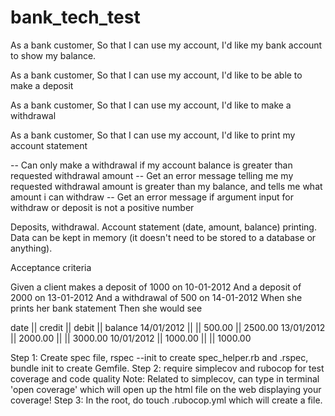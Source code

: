 # bank_tech_test

As a bank customer,
So that I can use my account,
I'd like my bank account to show my balance.

As a bank customer,
So that I can use my account,
I'd like to be able to make a deposit

As a bank customer,
So that I can use my account,
I'd like to make a withdrawal

As a bank customer,
So that I can use my account,
I'd like to print my account statement

-- Can only make a withdrawal if my account balance is greater than requested withdrawal amount
-- Get an error message telling me my requested withdrawal amount is greater than my balance, and tells me what amount i can withdraw
-- Get an error message if argument input for withdraw or deposit is not a positive number


Deposits, withdrawal.
Account statement (date, amount, balance) printing.
Data can be kept in memory (it doesn't need to be stored to a database or anything).

Acceptance criteria

Given a client makes a deposit of 1000 on 10-01-2012
And a deposit of 2000 on 13-01-2012
And a withdrawal of 500 on 14-01-2012
When she prints her bank statement
Then she would see

date || credit || debit || balance
14/01/2012 || || 500.00 || 2500.00
13/01/2012 || 2000.00 || || 3000.00
10/01/2012 || 1000.00 || || 1000.00

Step 1: Create spec file, rspec --init to create spec_helper.rb and .rspec, bundle init to create Gemfile. 
Step 2: require simplecov and rubocop for test coverage and code quality
Note: Related to simplecov, can type in terminal 'open coverage' which will open up the html file on the web displaying your coverage!
Step 3: In the root, do touch .rubocop.yml which will create a file. 